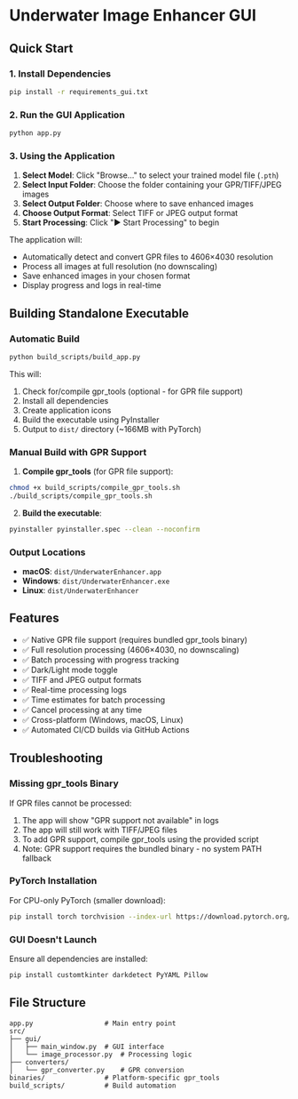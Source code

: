 # Underwater Image Enhancer GUI

## Quick Start

### 1. Install Dependencies
```bash
pip install -r requirements_gui.txt
```

### 2. Run the GUI Application
```bash
python app.py
```

### 3. Using the Application

1. **Select Model**: Click "Browse..." to select your trained model file (`.pth`)
2. **Select Input Folder**: Choose the folder containing your GPR/TIFF/JPEG images
3. **Select Output Folder**: Choose where to save enhanced images
4. **Choose Output Format**: Select TIFF or JPEG output format
5. **Start Processing**: Click "▶ Start Processing" to begin

The application will:
- Automatically detect and convert GPR files to 4606×4030 resolution
- Process all images at full resolution (no downscaling)
- Save enhanced images in your chosen format
- Display progress and logs in real-time

## Building Standalone Executable

### Automatic Build
```bash
python build_scripts/build_app.py
```

This will:
1. Check for/compile gpr_tools (optional - for GPR file support)
2. Install all dependencies
3. Create application icons
4. Build the executable using PyInstaller
5. Output to `dist/` directory (~166MB with PyTorch)

### Manual Build with GPR Support

1. **Compile gpr_tools** (for GPR file support):
```bash
chmod +x build_scripts/compile_gpr_tools.sh
./build_scripts/compile_gpr_tools.sh
```

2. **Build the executable**:
```bash
pyinstaller pyinstaller.spec --clean --noconfirm
```

### Output Locations
- **macOS**: `dist/UnderwaterEnhancer.app`
- **Windows**: `dist/UnderwaterEnhancer.exe`
- **Linux**: `dist/UnderwaterEnhancer`

## Features

- ✅ Native GPR file support (requires bundled gpr_tools binary)
- ✅ Full resolution processing (4606×4030, no downscaling)
- ✅ Batch processing with progress tracking
- ✅ Dark/Light mode toggle
- ✅ TIFF and JPEG output formats
- ✅ Real-time processing logs
- ✅ Time estimates for batch processing
- ✅ Cancel processing at any time
- ✅ Cross-platform (Windows, macOS, Linux)
- ✅ Automated CI/CD builds via GitHub Actions

## Troubleshooting

### Missing gpr_tools Binary
If GPR files cannot be processed:
1. The app will show "GPR support not available" in logs
2. The app will still work with TIFF/JPEG files
3. To add GPR support, compile gpr_tools using the provided script
4. Note: GPR support requires the bundled binary - no system PATH fallback

### PyTorch Installation
For CPU-only PyTorch (smaller download):
```bash
pip install torch torchvision --index-url https://download.pytorch.org/whl/cpu
```

### GUI Doesn't Launch
Ensure all dependencies are installed:
```bash
pip install customtkinter darkdetect PyYAML Pillow
```

## File Structure
```
app.py                  # Main entry point
src/
├── gui/
│   ├── main_window.py  # GUI interface
│   └── image_processor.py  # Processing logic
├── converters/
│   └── gpr_converter.py    # GPR conversion
binaries/               # Platform-specific gpr_tools
build_scripts/          # Build automation
```